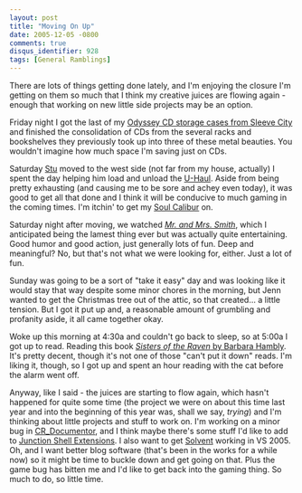 ```yaml
---
layout: post
title: "Moving On Up"
date: 2005-12-05 -0800
comments: true
disqus_identifier: 928
tags: [General Ramblings]
---
```

There are lots of things getting done lately, and I'm enjoying the
closure I'm getting on them so much that I think my creative juices are
flowing again - enough that working on new little side projects may be
an option.

 Friday night I got the last of my [Odyssey CD storage cases from Sleeve
City](http://www.sleevetown.com/) and finished the consolidation of CDs
from the several racks and bookshelves they previously took up into
three of these metal beauties. You wouldn't imagine how much space I'm
saving just on CDs.

 Saturday [Stu](http://www.stuartthompson.net) moved to the west side
(not far from my house, actually) I spent the day helping him load and
unload the [U-Haul](http://www.uhaul.com/). Aside from being pretty
exhausting (and causing me to be sore and achey even today), it was good
to get all that done and I think it will be conducive to much gaming in
the coming times. I'm itchin' to get my [Soul
Calibur](http://www.amazon.com/exec/obidos/ASIN/B000935256/mhsvortex)
on.

 Saturday night after moving, we watched [*Mr. and Mrs.
Smith*](http://www.amazon.com/exec/obidos/ASIN/B000AP04FG/mhsvortex),
which I anticipated being the lamest thing ever but was actually quite
entertaining. Good humor and good action, just generally lots of fun.
Deep and meaningful? No, but that's not what we were looking for,
either. Just a lot of fun.

 Sunday was going to be a sort of "take it easy" day and was looking
like it would stay that way despite some minor chores in the morning,
but Jenn wanted to get the Christmas tree out of the attic, so that
created... a little tension. But I got it put up and, a reasonable
amount of grumbling and profanity aside, it all came together okay.

 Woke up this morning at 4:30a and couldn't go back to sleep, so at
5:00a I got up to read. Reading this book [*Sisters of the Raven* by
Barbara
Hambly](http://www.amazon.com/exec/obidos/ASIN/0446677043/mhsvortex).
It's pretty decent, though it's not one of those "can't put it down"
reads. I'm liking it, though, so I got up and spent an hour reading with
the cat before the alarm went off.

 Anyway, like I said - the juices are starting to flow again, which
hasn't happened for quite some time (the project we were on about this
time last year and into the beginning of this year was, shall we say,
*trying*) and I'm thinking about little projects and stuff to work on.
I'm working on a minor bug in
[CR\_Documentor](/archive/2004/11/15/cr_documentor-the-documentor-plug-in-for-dxcore.aspx),
and I think maybe there's some stuff I'd like to add to [Junction Shell
Extensions](/archive/2005/04/20/junction-shell-extensions.aspx). I also
want to get
[Solvent](/archive/2004/06/25/solvent-power-toys-for-visual-studio-.net.aspx)
working in VS 2005. Oh, and I want better blog software (that's been in
the works for a while now) so it might be time to buckle down and get
going on that. Plus the game bug has bitten me and I'd like to get back
into the gaming thing. So much to do, so little time.
